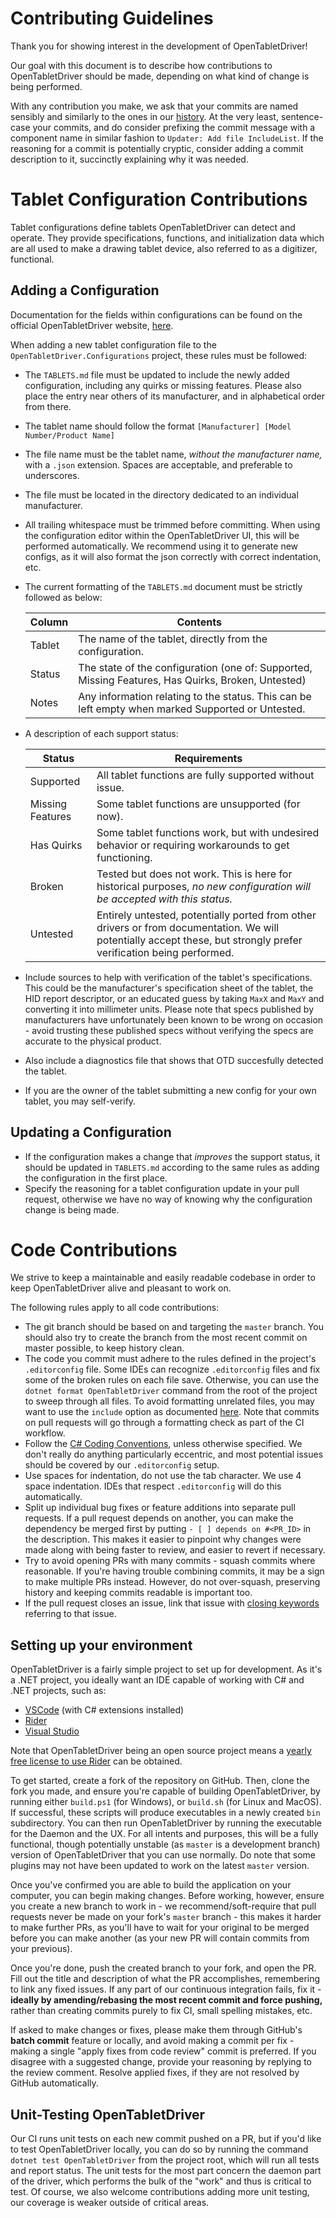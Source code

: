 # Contributing Guidelines

Thank you for showing interest in the development of OpenTabletDriver!

Our goal with this document is to describe how contributions to OpenTabletDriver should be made,
depending on what kind of change is being performed.

With any contribution you make, we ask that your commits are named sensibly and similarly to the ones in our [history](https://github.com/OpenTabletDriver/OpenTabletDriver/commits/master).
At the very least, sentence-case your commits, and do consider prefixing the commit message with a component name in similar fashion to `Updater: Add file IncludeList`.
If the reasoning for a commit is potentially cryptic, consider adding a commit description to it, succinctly explaining why it was needed.

# Tablet Configuration Contributions

Tablet configurations define tablets OpenTabletDriver can detect and operate. They provide
specifications, functions, and initialization data which are all used to make a drawing tablet
device, also referred to as a digitizer, functional.

## Adding a Configuration

Documentation for the fields within configurations can be found on the official OpenTabletDriver
website, [here](https://opentabletdriver.github.io/Wiki/Development/Configurations).

When adding a new tablet configuration file to the `OpenTabletDriver.Configurations` project, these
rules must be followed:

- The `TABLETS.md` file must be updated to include the newly added configuration, including any
  quirks or missing features. Please also place the entry near others of its manufacturer, and in
  alphabetical order from there.
- The tablet name should follow the format `[Manufacturer] [Model Number/Product Name]`
- The file name must be the tablet name, *without the manufacturer
  name,* with a `.json` extension. Spaces are acceptable, and
  preferable to underscores.
- The file must be located in the directory dedicated to an individual manufacturer.
- All trailing whitespace must be trimmed before committing. When using the configuration editor
  within the OpenTabletDriver UI, this will be performed automatically. We recommend using it to
  generate new configs, as it will also format the json correctly with correct indentation, etc.
- The current formatting of the `TABLETS.md` document must be strictly followed as below:

  | Column | Contents                                                                                          |
  | ------ | ------------------------------------------------------------------------------------------------- |
  | Tablet | The name of the tablet, directly from the configuration.                                          |
  | Status | The state of the configuration (one of: Supported, Missing Features, Has Quirks, Broken, Untested) |
  | Notes  | Any information relating to the status. This can be left empty when marked Supported or Untested. |

- A description of each support status:

  | Status           | Requirements                                                                                                              |
  | ---------------- | ------------------------------------------------------------------------------------------------------------------------- |
  | Supported        | All tablet functions are fully supported without issue.                                                                   |
  | Missing Features | Some tablet functions are unsupported (for now).                                    |
  | Has Quirks       | Some tablet functions work, but with undesired behavior or requiring workarounds to get functioning.                      |
  | Broken           | Tested but does not work. This is here for historical purposes, *no new configuration will be accepted with this status.* |
  | Untested         | Entirely untested, potentially ported from other drivers or from documentation. We will potentially accept these, but strongly prefer verification being performed. |

- Include sources to help with verification of the tablet's specifications. This could be the
  manufacturer's specification sheet of the tablet, the HID report descriptor, or an educated guess
  by taking `MaxX` and `MaxY` and converting it into millimeter units. Please note that specs
  published by manufacturers have unfortunately been known to be wrong on occasion - avoid trusting
  these published specs without verifying the specs are accurate to the physical product.
- Also include a diagnostics file that shows that OTD succesfully detected the tablet.
- If you are the owner of the tablet submitting a new config for your own tablet, you may
  self-verify.

## Updating a Configuration

- If the configuration makes a change that *improves* the support status, it should be updated in
  `TABLETS.md` according to the same rules as adding the configuration in the first place.
- Specify the reasoning for a tablet configuration update in your pull request, otherwise we have no
  way of knowing why the configuration change is being made.


# Code Contributions

We strive to keep a maintainable and easily readable codebase in order to keep OpenTabletDriver
alive and pleasant to work on.

The following rules apply to all code contributions:

- The git branch should be based on and targeting the `master` branch. You should also try to create the branch
  from the most recent commit on master possible, to keep history clean.
- The code you commit must adhere to the rules defined in the project's `.editorconfig` file.
  Some IDEs can recognize `.editorconfig` files and fix some of the broken rules on each file save.
  Otherwise, you can use the `dotnet format OpenTabletDriver` command from the root of the project to sweep through all files.
  To avoid formatting unrelated files, you may want to use the `include` option as documented [here](https://docs.microsoft.com/en-us/dotnet/core/tools/dotnet-format#options).
  Note that commits on pull requests will go through a formatting check as part of the CI workflow.
- Follow the [C# Coding
  Conventions](https://docs.microsoft.com/en-us/dotnet/csharp/fundamentals/coding-style/coding-conventions),
  unless otherwise specified. We don't really do anything particularly eccentric, and most potential issues should be covered by our `.editorconfig` setup.
- Use spaces for indentation, do not use the tab character. We use 4 space indentation. IDEs that
  respect `.editorconfig` will do this automatically.
- Split up individual bug fixes or feature additions into separate pull requests. If a pull request
  depends on another, you can make the dependency be merged first by putting `- [ ] depends on
  #<PR_ID>` in the description. This makes it easier to pinpoint why changes were made along with being
  faster to review, and easier to revert if necessary.
- Try to avoid opening PRs with many commits - squash commits where reasonable. If you're having
  trouble combining commits, it may be a sign to make multiple PRs instead. However, do not
  over-squash, preserving history and keeping commits readable is important too.
- If the pull request closes an issue, link that issue with [closing
  keywords](https://docs.github.com/en/issues/tracking-your-work-with-issues/linking-a-pull-request-to-an-issue#linking-a-pull-request-to-an-issue-using-a-keyword)
  referring to that issue.

## Setting up your environment

OpenTabletDriver is a fairly simple project to set up for development. As it's a .NET project, you
ideally want an IDE capable of working with C# and .NET projects, such as:

- [VSCode](https://code.visualstudio.com/) (with C# extensions installed)
- [Rider](https://www.jetbrains.com/rider/)
- [Visual Studio](https://visualstudio.microsoft.com/)

Note that OpenTabletDriver being an open source project means a [yearly free license to use
Rider](https://www.jetbrains.com/community/opensource/#support) can be obtained.

To get started, create a fork of the repository on GitHub. Then, clone the fork you made, and ensure
you're capable of building OpenTabletDriver, by running either `build.ps1` (for Windows), or
`build.sh` (for Linux and MacOS). If successful, these scripts will produce executables in a newly created
`bin` subdirectory. You can then run OpenTabletDriver by running the executable for the Daemon and
the UX. For all intents and purposes, this will be a fully functional, though potentially unstable
(as `master` is a development branch) version of OpenTabletDriver that you can use normally.
Do note that some plugins may not have been updated to work on the latest `master` version.

Once you've confirmed you are able to build the application on your computer, you can begin making
changes. Before working, however, ensure you create a new branch to work in - we
recommend/soft-require that pull requests never be made on your fork's `master` branch - this makes
it harder to make further PRs, as you'll have to wait for your original to be merged before you can
make another (as your new PR will contain commits from your previous).

Once you're done, push the created branch to your fork, and open the PR. Fill out the title and
description of what the PR accomplishes, remembering to link any fixed issues. If any part of our
continuous integration fails, fix it - **ideally by amending/rebasing the most recent commit and force
pushing,** rather than creating commits purely to fix CI, small spelling mistakes, etc.

If asked to make changes or fixes, please make them through GitHub's **batch commit** feature or
locally, and avoid making a commit per fix - making a single "apply fixes from code review" commit
is preferred. If you disagree with a suggested change, provide your reasoning by replying to the
review comment. Resolve applied fixes, if they are not resolved by GitHub automatically.

## Unit-Testing OpenTabletDriver

Our CI runs unit tests on each new commit pushed on a PR, but if you'd like to test OpenTabletDriver locally, you can do so by running the command `dotnet test OpenTabletDriver` from the project root, which will run all tests and report status.
The unit tests for the most part concern the daemon part of the driver, which performs the bulk of the "work" and thus is critical to test.
Of course, we also welcome contributions adding more unit testing, our coverage is weaker outside of
critical areas.

